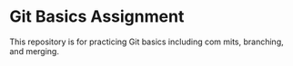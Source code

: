  # Git Basics Assignment
 This repository is for practicing Git basics including com
 mits, branching, and merging.
